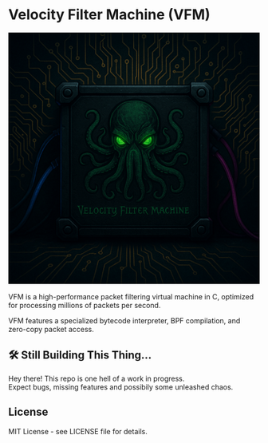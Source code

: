 # Velocity Filter Machine (VFM) 
![vfm Logo](vfm.png)

VFM is a high-performance packet filtering virtual machine in C, optimized for processing millions of packets per second. 

VFM features a specialized bytecode interpreter, BPF compilation, and zero-copy packet access.


## 🛠️ Still Building This Thing...

Hey there! This repo is one hell of a work in progress.  
Expect bugs, missing features and possibily some unleashed chaos.

## License

MIT License - see LICENSE file for details.

